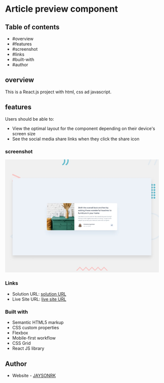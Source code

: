 # Article preview component

## Table of contents

  - #overview
  - #features
  - #screenshot
  - #links
  - #built-with
  - #author

## overview

This is a React.js project with html, css ad javascript.

## features

Users should be able to:

- View the optimal layout for the component depending on their device's screen size
- See the social media share links when they click the share icon


### screenshot
![Article preview component](./design/desktop-preview.jpg)


### Links

- Solution URL: [solution URL](https://github.com/JAYSONRK/Article_preview_component_netlify)
- Live Site URL: [live site URL](https://inquisitive-starlight-7d8aa3.netlify.app/)


### Built with

- Semantic HTML5 markup
- CSS custom properties
- Flexbox
- Mobile-first workflow
- CSS Grid
- React JS library

## Author

- Website - [JAYSONRK](https://jaysonrk.com/)

